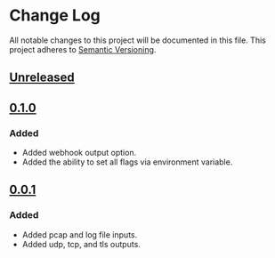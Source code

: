 # Change Log
All notable changes to this project will be documented in this file.
This project adheres to [Semantic Versioning](http://semver.org/).

## [Unreleased]

## [0.1.0]

### Added

- Added webhook output option.
- Added the ability to set all flags via environment variable.

## [0.0.1]

### Added

- Added pcap and log file inputs.
- Added udp, tcp, and tls outputs.

[Unreleased]: https://github.com/andrewkroh/stream/compare/v0.1.0...HEAD
[0.1.0]: https://github.com/andrewkroh/stream/releases/tag/v0.1.0
[0.0.1]: https://github.com/andrewkroh/stream/releases/tag/v0.0.1
